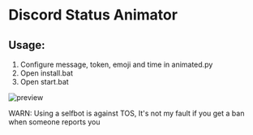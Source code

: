 # Discord Status Animator
## Usage:
1. Configure message, token, emoji and time in animated.py
2. Open install.bat
3. Open start.bat

![preview](https://wheres-my-ta.co/ZB80gB.gif)

WARN: Using a selfbot is against TOS, It's not my fault if you get a ban when someone reports you
